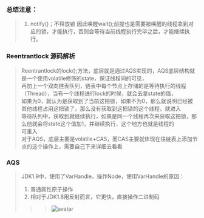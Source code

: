 ### 总结注意：
> 1. notify()；不释放锁 因此唤醒wait();前提也是需要被唤醒的线程拿到对应的锁，才能执行，否则会等待当前线程执行完毕之后，才能继续执行。
>
### Reentrantlock 源码解析
>  Reentrantlock的lock();方法，底层就是通过AQS实现的，AQS底层结构就是一个使用volatile修饰的state，保证线程间的可见，  
>再加上一个双向链表队列，链表中每个节点上存储的是等待执行的线程（Thread），当有一个线程进行lock的时候，就会去拿state的值，  
>如果为0，就认为是获取到了当前这把锁，如果不为0，那么就说明已经被其他线程占用这把锁了，那么没有获取到这把锁的这个线程，就进入  
>等待队列中，获取到就继续执行，如果是同一个线程再次来获取这把锁，那么他就会将state这个值加1，并继续执行，这个地方也就是线程的  
>可重入  
>对于AQS，底层主要是volatile+CAS，而CAS主要就体现在往链表上添加节点的这个操作上，需要自己下来详细去看看  
>
### AQS
> JDK1.9中，使用了VarHandle，操作Node，使用VarHandle的原因：
>1. 普通属性原子操作  
>2. 相对于JDK1.8用反射而言，它更快，直接操作二进制码  
>>>![avatar](/Users/liufuwei/Documents/my-project/my-juc/JUC/myJuc/image/AQS源码.png) 